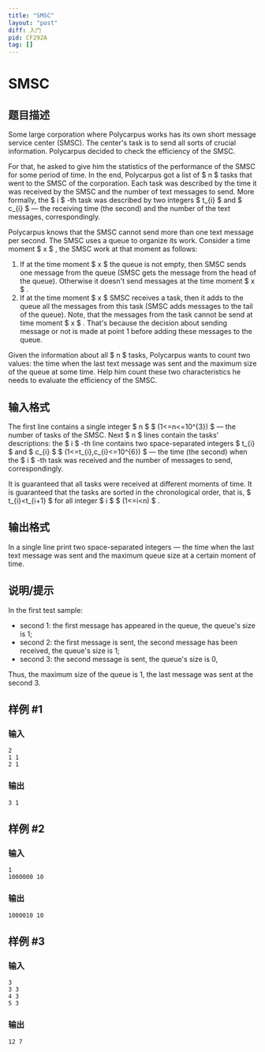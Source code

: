 ```yaml
---
title: "SMSC"
layout: "post"
diff: 入门
pid: CF292A
tag: []
---
```


# SMSC

## 题目描述

Some large corporation where Polycarpus works has its own short message service center (SMSC). The center's task is to send all sorts of crucial information. Polycarpus decided to check the efficiency of the SMSC.

For that, he asked to give him the statistics of the performance of the SMSC for some period of time. In the end, Polycarpus got a list of $ n $ tasks that went to the SMSC of the corporation. Each task was described by the time it was received by the SMSC and the number of text messages to send. More formally, the $ i $ -th task was described by two integers $ t_{i} $ and $ c_{i} $ — the receiving time (the second) and the number of the text messages, correspondingly.

Polycarpus knows that the SMSC cannot send more than one text message per second. The SMSC uses a queue to organize its work. Consider a time moment $ x $ , the SMSC work at that moment as follows:

1. If at the time moment $ x $ the queue is not empty, then SMSC sends one message from the queue (SMSC gets the message from the head of the queue). Otherwise it doesn't send messages at the time moment $ x $ .
2. If at the time moment $ x $ SMSC receives a task, then it adds to the queue all the messages from this task (SMSC adds messages to the tail of the queue). Note, that the messages from the task cannot be send at time moment $ x $ . That's because the decision about sending message or not is made at point 1 before adding these messages to the queue.

Given the information about all $ n $ tasks, Polycarpus wants to count two values: the time when the last text message was sent and the maximum size of the queue at some time. Help him count these two characteristics he needs to evaluate the efficiency of the SMSC.

## 输入格式

The first line contains a single integer $ n $ $ (1<=n<=10^{3}) $ — the number of tasks of the SMSC. Next $ n $ lines contain the tasks' descriptions: the $ i $ -th line contains two space-separated integers $ t_{i} $ and $ c_{i} $ $ (1<=t_{i},c_{i}<=10^{6}) $ — the time (the second) when the $ i $ -th task was received and the number of messages to send, correspondingly.

It is guaranteed that all tasks were received at different moments of time. It is guaranteed that the tasks are sorted in the chronological order, that is, $ t_{i}&lt;t_{i+1} $ for all integer $ i $ $ (1<=i&lt;n) $ .

## 输出格式

In a single line print two space-separated integers — the time when the last text message was sent and the maximum queue size at a certain moment of time.

## 说明/提示

In the first test sample:

- second 1: the first message has appeared in the queue, the queue's size is 1;
- second 2: the first message is sent, the second message has been received, the queue's size is 1;
- second 3: the second message is sent, the queue's size is 0,

Thus, the maximum size of the queue is 1, the last message was sent at the second 3.

## 样例 #1

### 输入

```
2
1 1
2 1

```

### 输出

```
3 1

```

## 样例 #2

### 输入

```
1
1000000 10

```

### 输出

```
1000010 10

```

## 样例 #3

### 输入

```
3
3 3
4 3
5 3

```

### 输出

```
12 7

```

